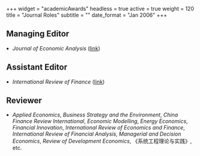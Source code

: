 +++
widget = "academicAwards"
headless = true
active = true
weight = 120
title = "Journal Roles"
subtitle = ""
date_format = "Jan 2006"
+++

<h2>Managing Editor</h2>
<ul style="padding-left: 1.2em;">
  <li>
    <p style="margin-bottom: 1em;">
      <em>Journal of Economic Analysis</em> (<a href="https://www.anserpress.org/journal/jea" target="_blank">link</a>)
    </p>
  </li>
</ul>

<h2>Assistant Editor</h2>
<ul style="padding-left: 1.2em;">
  <li>
    <p style="margin-bottom: 1em;">
      <em>International Review of Finance</em> (<a href="https://onlinelibrary.wiley.com/journal/14682443" target="_blank">link</a>)
    </p>
  </li>
</ul>

<h2>Reviewer</h2>
<ul style="padding-left: 1.2em;">
  <li>
    <p style="margin-bottom: 1em;">
      <em>Applied Economics</em>, <em>Business Strategy and the Environment</em>, <em>China Finance Review International</em>, <em>Economic Modelling</em>, <em>Energy Economics</em>, <em>Financial Innovation</em>, <em>International Review of Economics and Finance</em>, <em>International Review of Financial Analysis</em>, <em>Managerial and Decision Economics</em>, <em>Review of Development Economics</em>, 《系统工程理论与实践》, etc.
    </p>
  </li>
</ul>
